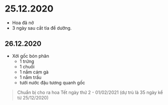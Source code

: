 # 25.12.2020

- Hoa đã nở
- 3 ngày sau cắt tỉa để dưỡng.

## 26.12.2020

- Xới gốc bón phân
  - 1 trứng
  - 1 chuối
  - 1 nắm cám gà
  - 1 nắm trấu
  - tưới nước đậu tương quanh gốc

> Chuẩn bị cho ra hoa Tết ngày thứ 2 - 01/02/2021 (dự trù là 35 ngày kể từ 25/12/2020)  